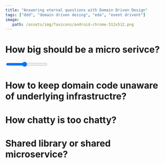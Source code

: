 ```yaml
---
title: "Answering eternal questions with Domain Driven Design"
tags: ["ddd", "domain driven desing", "eda", "event drivent"]
image:
   path: /assets/img/favicons/android-chrome-512x512.png
---
```


# How big should be a micro serivce?

<!-- Load d3.js -->
<script src="https://d3js.org/d3.v4.js"></script>

<!-- Add a slider -->
<input type="range" name="mySlider" id=mySlider min="10" max="100" value="50">

<!-- Create a div where the graph will take place -->
<div id="my_dataviz"></div>


<script>

// set the dimensions and margins of the graph
var margin = {top: 30, right: 30, bottom: 30, left: 50},
    width = 460 - margin.left - margin.right,
    height = 400 - margin.top - margin.bottom;

// append the svg object to the body of the page
var svg = d3.select("#my_dataviz")
  .append("svg")
    .attr("width", width + margin.left + margin.right)
    .attr("height", height + margin.top + margin.bottom)
  .append("g")
    .attr("transform",
          "translate(" + margin.left + "," + margin.top + ")");

// get the data
d3.csv("https://raw.githubusercontent.com/holtzy/data_to_viz/master/Example_dataset/1_OneNum.csv", function(data) {

  // add the x Axis
  var x = d3.scaleLinear()
            .domain([0, 1000])
            .range([0, width]);
  svg.append("g")
      .attr("transform", "translate(0," + height + ")")
      .call(d3.axisBottom(x));

  // add the y Axis
  var y = d3.scaleLinear()
            .range([height, 0])
            .domain([0, 0.01]);
  svg.append("g")
      .call(d3.axisLeft(y));

  // Compute kernel density estimation
  var kde = kernelDensityEstimator(kernelEpanechnikov(7), x.ticks(40))
  var density =  kde( data.map(function(d){  return d.price; }) )

  // Plot the area
  var curve = svg
    .append('g')
    .append("path")
      .attr("class", "mypath")
      .datum(Array.from({length: 20}, (x, i) => i))
      .attr("fill", "#69b3a2")
      .attr("opacity", ".8")
      .attr("stroke", "#000")
      .attr("stroke-width", 1)
      .attr("stroke-linejoin", "round")
      .attr("d",  d3.line()
        .curve(d3.curveBasis)
          .x(function(d) { return x(d); })
          .y(function(d) { return y(d); })
      );

  // A function that update the chart when slider is moved?
  function updateChart(binNumber) {
    // recompute density estimation
    kde = kernelDensityEstimator(kernelEpanechnikov(7), x.ticks(binNumber))
    density =  kde( data.map(function(d){  return d.price; }) )
    console.log(binNumber)
    console.log(density)

    // update the chart
    curve
      .datum(density)
      .transition()
      .duration(1000)
      .attr("d",  d3.line()
        .curve(d3.curveBasis)
          .x(function(d) { return x(d[0]); })
          .y(function(d) { return y(d[1]); })
      );
  }

  // Listen to the slider?
  d3.select("#mySlider").on("change", function(d){
    selectedValue = this.value
    updateChart(selectedValue)
  })

});


// Function to compute density
function kernelDensityEstimator(kernel, X) {
  return function(V) {
    return X.map(function(x) {
      return [x, d3.mean(V, function(v) { return kernel(x - v); })];
    });
  };
}
function kernelEpanechnikov(k) {
  return function(v) {
    return Math.abs(v /= k) <= 1 ? 0.75 * (1 - v * v) / k : 0;
  };
}

</script>

# How to keep domain code unaware of underlying infrastructre?
# How chatty is too chatty? 
# Shared library or shared microservice?

